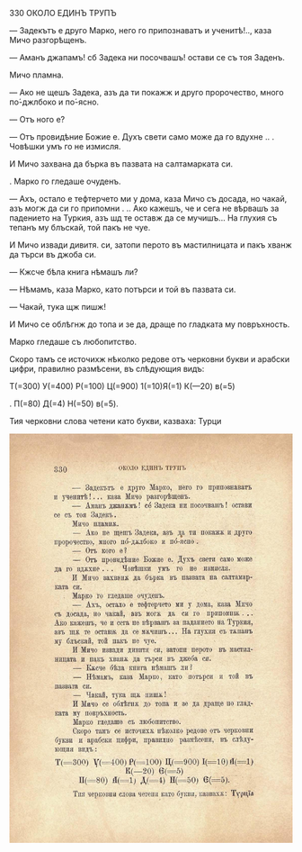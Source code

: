 ﻿330	ОКОЛО ЕДИНЪ ТРУПЪ

— Задекътъ е друго Марко, него го припознаватъ и ученитѣ!.., каза Мичо разгорѣщенъ.

— Аманъ джапамъ! сб Задека ни посочвашъ! остави се съ тоя Заденъ.

Мичо пламна.

— Ако не щешъ Задека, азъ да ти покажж и друго пророчество, много по́-джлбоко и по́-ясно.

— Отъ ного е?

— Отъ провидѣние Божие е. Духъ свети само може да го вдухне .. . Човѣшки умъ го не измисля.

И Мичо захвана да бърка въ пазвата на салтамарката си.

. Марко го гледаше очуденъ.

— Ахъ, остало е тефтерчето ми у дома, каза Мичо съ досада, но чакай, азъ могж да си го припомни . .. Ако кажешъ, че и сега не вѣрвашъ за падението на Туркия, азъ шд те оставж да се мучишъ... На глухия съ тепанъ му блъскай, той пакъ не чуе.

И Мичо извади дивитя. си, затопи перото въ мастилницата и пакъ хванж да търси въ джоба си.

— Кжсче бѣла книга нѣмашъ ли?

— Нѣмамъ, каза Марко, като потърси и той въ пазвата си.

— Чакай, тука щж пишж!

И Мичо се облѣгнж до топа и зе да, драще по гладката му повръхность.

Марко гледаше съ любопитство.

Скоро тамъ се источихж нѣколко редове отъ черковни букви и арабски цифри, правилно размѣсени, въ слѣдующия видъ:

Т(=300) У(=400) Р(=100) Ц(=900) 1(=10)Я(=1) К(—20) в(=5)

. П(=80)	Д(=4) Н(=50) в(=5).

Тия черковни слова четени като букви, казваха: Турци

![original](images/369.jpg)

